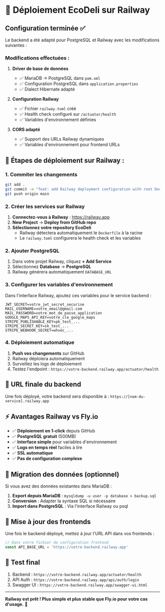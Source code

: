 # 🚂 Déploiement EcoDeli sur Railway

## Configuration terminée ✅

Le backend a été adapté pour PostgreSQL et Railway avec les modifications suivantes :

### Modifications effectuées :

1. **Driver de base de données**
   - ✅ MariaDB → PostgreSQL dans `pom.xml`
   - ✅ Configuration PostgreSQL dans `application.properties`
   - ✅ Dialect Hibernate adapté

2. **Configuration Railway**
   - ✅ Fichier `railway.toml` créé
   - ✅ Health check configuré sur `/actuator/health`
   - ✅ Variables d'environnement définies

3. **CORS adapté**
   - ✅ Support des URLs Railway dynamiques
   - ✅ Variables d'environnement pour frontend URLs

## 🚀 Étapes de déploiement sur Railway :

### 1. Commiter les changements
```bash
git add .
git commit -m "feat: add Railway deployment configuration with root Dockerfile"
git push origin main
```

### 2. Créer les services sur Railway

1. **Connectez-vous à Railway** : https://railway.app
2. **New Project** → **Deploy from GitHub repo**
3. **Sélectionnez votre repository EcoDeli**
   - Railway détectera automatiquement le `Dockerfile` à la racine
   - Le `railway.toml` configurera le health check et les variables

### 2. Ajouter PostgreSQL

1. Dans votre projet Railway, cliquez **+ Add Service**
2. Sélectionnez **Database** → **PostgreSQL**
3. Railway générera automatiquement `DATABASE_URL`

### 3. Configurer les variables d'environnement

Dans l'interface Railway, ajoutez ces variables pour le service backend :

```
JWT_SECRET=votre_jwt_secret_securise
MAIL_USERNAME=votre_email@gmail.com
MAIL_PASSWORD=votre_mot_de_passe_application
GOOGLE_MAPS_API_KEY=votre_cle_google_maps
STRIPE_PUBLISHABLE_KEY=pk_test_...
STRIPE_SECRET_KEY=sk_test_...
STRIPE_WEBHOOK_SECRET=whsec_...
```

### 4. Déploiement automatique

1. **Push vos changements** sur GitHub
2. Railway déploiera automatiquement
3. Surveillez les logs de déploiement
4. Testez l'endpoint : `https://votre-backend.railway.app/actuator/health`

## 🔧 URL finale du backend

Une fois déployé, votre backend sera disponible à :
`https://[nom-du-service].railway.app`

## ⚡ Avantages Railway vs Fly.io

- ✅ **Déploiement en 1-click** depuis GitHub
- ✅ **PostgreSQL gratuit** (500MB)
- ✅ **Interface simple** pour variables d'environnement
- ✅ **Logs en temps réel** faciles à lire
- ✅ **SSL automatique**
- ✅ **Pas de configuration complexe**

## 🔄 Migration des données (optionnel)

Si vous avez des données existantes dans MariaDB :

1. **Export depuis MariaDB** : `mysqldump -u user -p database > backup.sql`
2. **Conversion** : Adapter la syntaxe SQL si nécessaire
3. **Import dans PostgreSQL** : Via l'interface Railway ou psql

## 📱 Mise à jour des frontends

Une fois le backend déployé, mettez à jour l'URL API dans vos frontends :

```javascript
// Dans votre fichier de configuration frontend
const API_BASE_URL = 'https://votre-backend.railway.app'
```

## 🎯 Test final

1. Backend : `https://votre-backend.railway.app/actuator/health`
2. API Auth : `https://votre-backend.railway.app/api/auth/login`
3. Swagger UI : `https://votre-backend.railway.app/swagger-ui.html`

---

**Railway est prêt ! Plus simple et plus stable que Fly.io pour votre cas d'usage.** 🎉

